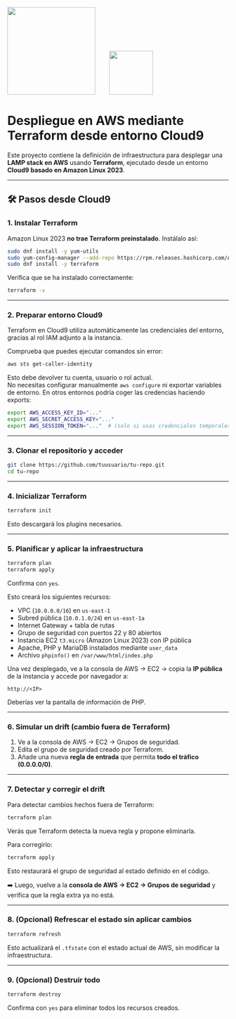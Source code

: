 <img src="https://upload.wikimedia.org/wikipedia/commons/0/04/Terraform_Logo.svg" width=200/>&nbsp;&nbsp;&nbsp;&nbsp;&nbsp;&nbsp;&nbsp;&nbsp;<img src="https://upload.wikimedia.org/wikipedia/commons/9/93/Amazon_Web_Services_Logo.svg" width=100/>

# Despliegue en AWS mediante Terraform desde entorno Cloud9

Este proyecto contiene la definición de infraestructura para desplegar una **LAMP stack en AWS** usando **Terraform**, ejecutado desde un entorno **Cloud9 basado en Amazon Linux 2023**.

---

## 🛠 Pasos desde Cloud9

### 1. Instalar Terraform

Amazon Linux 2023 **no trae Terraform preinstalado**. Instálalo así:

```bash
sudo dnf install -y yum-utils
sudo yum-config-manager --add-repo https://rpm.releases.hashicorp.com/AmazonLinux/hashicorp.repo
sudo dnf install -y terraform
```

Verifica que se ha instalado correctamente:

```bash
terraform -v
```

---

### 2. Preparar entorno Cloud9

Terraform en Cloud9 utiliza automáticamente las credenciales del entorno, gracias al rol IAM adjunto a la instancia.

Comprueba que puedes ejecutar comandos sin error:

```bash
aws sts get-caller-identity
```

Esto debe devolver tu cuenta, usuario o rol actual.  
No necesitas configurar manualmente `aws configure` ni exportar variables de entorno. 
En otros entornos podría coger las credencias haciendo exports:

```bash
export AWS_ACCESS_KEY_ID="..."
export AWS_SECRET_ACCESS_KEY="..."
export AWS_SESSION_TOKEN="..."  # (solo si usas credenciales temporales)
```

---

### 3. Clonar el repositorio y acceder

```bash
git clone https://github.com/tuusuario/tu-repo.git
cd tu-repo
```

---

### 4. Inicializar Terraform

```bash
terraform init
```

Esto descargará los plugins necesarios.

---

### 5. Planificar y aplicar la infraestructura

```bash
terraform plan
terraform apply
```

Confirma con `yes`.

Esto creará los siguientes recursos:

- VPC (`10.0.0.0/16`) en `us-east-1`
- Subred pública (`10.0.1.0/24`) en `us-east-1a`
- Internet Gateway + tabla de rutas
- Grupo de seguridad con puertos 22 y 80 abiertos
- Instancia EC2 `t3.micro` (Amazon Linux 2023) con IP pública
- Apache, PHP y MariaDB instalados mediante `user_data`
- Archivo `phpinfo()` en `/var/www/html/index.php`

Una vez desplegado, ve a la consola de AWS → EC2 → copia la **IP pública** de la instancia y accede por navegador a:

```
http://<IP>
```

Deberías ver la pantalla de información de PHP.

---

### 6. Simular un drift (cambio fuera de Terraform)

1. Ve a la consola de AWS → EC2 → Grupos de seguridad.
2. Edita el grupo de seguridad creado por Terraform.
3. Añade una nueva **regla de entrada** que permita **todo el tráfico (0.0.0.0/0)**.

---

### 7. Detectar y corregir el drift

Para detectar cambios hechos fuera de Terraform:

```bash
terraform plan
```

Verás que Terraform detecta la nueva regla y propone eliminarla.

Para corregirlo:

```bash
terraform apply
```

Esto restaurará el grupo de seguridad al estado definido en el código.

➡️ Luego, vuelve a la **consola de AWS → EC2 → Grupos de seguridad** y verifica que la regla extra ya no está.

---

### 8. (Opcional) Refrescar el estado sin aplicar cambios

```bash
terraform refresh
```

Esto actualizará el `.tfstate` con el estado actual de AWS, sin modificar la infraestructura.

---

### 9. (Opcional) Destruir todo

```bash
terraform destroy
```

Confirma con `yes` para eliminar todos los recursos creados.
